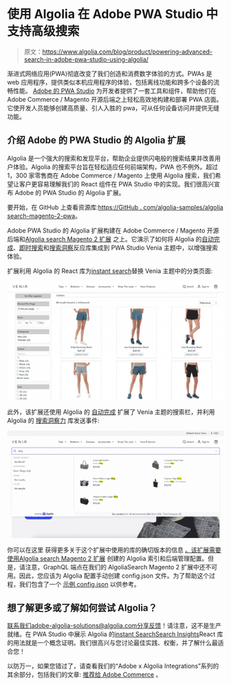# 使用 Algolia 在 Adobe PWA Studio 中支持高级搜索

> 原文：<https://www.algolia.com/blog/product/powering-advanced-search-in-adobe-pwa-studio-using-algolia/>

渐进式网络应用(PWA)彻底改变了我们创造和消费数字体验的方式。PWAs 是 web 应用程序，提供类似本机应用程序的体验，包括离线功能和跨多个设备的流畅性能。 [Adobe 的 PWA Studio](https://developer.adobe.com/commerce/pwa-studio/guides/) 为开发者提供了一套工具和组件，帮助他们在 Adobe Commerce / Magento 开源后端之上轻松高效地构建和部署 PWA 店面。它使开发人员能够创建高质量、引人入胜的 pwa，可从任何设备访问并提供无缝功能。

## [](#introducing-the-algolia-extension-for-adobes-pwa-studio)介绍 Adobe 的 PWA Studio 的 Algolia 扩展

Algolia 是一个强大的搜索和发现平台，帮助企业提供闪电般的搜索结果并改善用户体验。Algolia 的搜索平台旨在轻松适应任何前端架构，PWA 也不例外。超过 1，300 家零售商在 Adobe Commerce / Magento 上使用 Algolia 搜索，我们希望让客户更容易理解我们的 React 组件在 PWA Studio 中的实现。我们很高兴宣布 Adobe 的 PWA Studio 的 Algolia 扩展。

要开始，在 GitHub 上查看资源库:[https://GitHub . com/algolia-samples/algolia search-magento-2-pwa](https://github.com/algolia-samples/algoliasearch-magento-2-pwa)。

Adobe PWA Studio 的 Algolia 扩展构建在 Adobe Commerce / Magento 开源后端和[Algolia search Magento 2 扩展](https://github.com/algolia/algoliasearch-magento-2) 之上。它演示了如何将 Algolia 的[自动完成](https://www.algolia.com/doc/api-reference/widgets/autocomplete/react/)、[即时搜索](https://www.algolia.com/doc/api-reference/widgets/instantsearch/react/)和[搜索洞察](https://www.algolia.com/doc/guides/building-search-ui/going-further/send-insights-events/react-hooks/)反应库集成到 PWA Studio Venia 主题中，以增强搜索体验。

扩展利用 Algolia 的 React 库为[instant search](https://www.algolia.com/doc/guides/building-search-ui/what-is-instantsearch/react/)替换 Venia 主题中的分类页面:

![](img/d2307f10c648ed250cce86f0e24d8215.png)

此外，该扩展还使用 Algolia 的 [自动完成](https://www.algolia.com/doc/ui-libraries/autocomplete/integrations/using-react/) 扩展了 Venia 主题的搜索栏，并利用 Algolia 的 [搜索洞察力](https://www.algolia.com/doc/guides/building-search-ui/going-further/send-insights-events/react/#installing-the-search-insights-library) 库发送事件:

![autocomplete-search](img/f2172120239a74e57095f72000a2f26f.png)

你可以在这里 获得更多关于这个扩展中使用的库的确切版本的信息 [。该扩展需要使用](https://github.com/algolia-samples/algoliasearch-magento-2-pwa#readme)[Algolia search Magento 2 扩展](https://github.com/algolia/algoliasearch-magento-2) 创建的 Algolia 索引和后端管理配置。但是，请注意，GraphQL 端点在我们的 AlgoliaSearch Magento 2 扩展中还不可用。因此，您应该为 Algolia 配置手动创建 config.json 文件。为了帮助这个过程，我们包含了一个 [示例 config.json](https://github.com/algolia-samples/algoliasearch-magento-2-pwa/blob/main/%40algolia/src/override/config.sample.json) 以供参考。

## [](#want-to-learn-more-or-find-out-how-you-can-try-algolia)想了解更多或了解如何尝试 Algolia？

联系我们adobe-algolia-solutions@algolia.com分享反馈！请注意，这不是生产就绪。在 PWA Studio 中展示 Algolia 的[](https://www.algolia.com/doc/api-reference/widgets/autocomplete/react/)[instant Search](https://www.algolia.com/doc/api-reference/widgets/instantsearch/react/)[Search Insights](https://www.algolia.com/doc/guides/building-search-ui/going-further/send-insights-events/react-hooks/)React 库的用法就是一个概念证明。我们很高兴与您讨论最佳实践、权衡，并了解什么最适合您！

以防万一，如果您错过了，请查看我们的“Adobe x Algolia Integrations”系列的其余部分，包括我们的文章: [推荐给 Adobe Commerce](https://www.algolia.com/blog/product/algolia-recommend-for-adobe-commerce/) 。